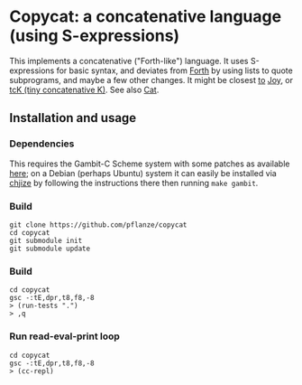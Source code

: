 # Copycat: a concatenative language (using S-expressions)

This implements a concatenative ("Forth-like") language. It uses
S-expressions for basic syntax, and deviates from
[Forth](https://en.wikipedia.org/wiki/Forth_(programming_language)) by
using lists to quote subprograms, and maybe a few other changes. It
might be closest
[to](http://www.latrobe.edu.au/humanities/research/research-projects/past-projects/joy-programming-language)
[Joy](https://en.wikipedia.org/wiki/Joy_(programming_language)), or
[tcK (tiny concatenative K)](http://archive.vector.org.uk/art10000360). See
also [Cat](http://www.cat-language.com/).

## Installation and usage

### Dependencies

This requires the Gambit-C Scheme system with some patches as
available [here](https://github.com/pflanze/gambc.git); on a Debian
(perhaps Ubuntu) system it can easily be installed via
[chjize](https://github.com/pflanze/chjize) by following the
instructions there then running `make gambit`.

### Build

    git clone https://github.com/pflanze/copycat
    cd copycat
    git submodule init
    git submodule update

### Build

    cd copycat
    gsc -:tE,dpr,t8,f8,-8
    > (run-tests ".")
    > ,q

### Run read-eval-print loop

    cd copycat
    gsc -:tE,dpr,t8,f8,-8
    > (cc-repl)


